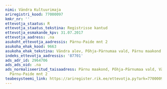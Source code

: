 ```yaml
---
nimi: Vändra Kultuurimaja
ariregistri_kood: 77000097
kmkr_nr: ''
ettevotja_staatus: R
ettevotja_staatus_tekstina: Registrisse kantud
ettevotja_esmakande_kpv: 31.07.2017
ettevotja_aadress: .na
asukoht_ettevotja_aadressis: Pärnu-Paide mnt 2
asukoha_ehak_kood: 9663
asukoha_ehak_tekstina: Vändra alev, Põhja-Pärnumaa vald, Pärnu maakond
indeks_ettevotja_aadressis: '87701'
ads_adr_id: 2964706
ads_ads_oid: .na
ads_normaliseeritud_taisaadress: Pärnu maakond, Põhja-Pärnumaa vald, Vändra alev,
  Pärnu-Paide mnt 2
teabesysteemi_link: https://ariregister.rik.ee/ettevotja.py?ark=77000097&ref=rekvisiidid
---
```

